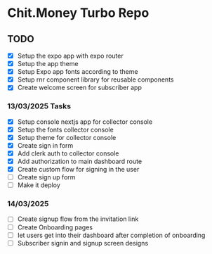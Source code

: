 # Chit.Money Turbo Repo

## TODO

- [x] Setup the expo app with expo router
- [x] Setup the app theme
- [x] Setup Expo app fonts according to theme
- [x] Setup rnr component library for reusable components
- [x] Create welcome screen for subscriber app

### 13/03/2025 Tasks

- [x] Setup console nextjs app for collector console
- [x] Setup the fonts collector console
- [x] Setup theme for collector console
- [x] Create sign in form
- [x] Add clerk auth to collector console
- [x] Add authorization to main dashboard route
- [x] Create custom flow for signing in the user
- [ ] Create sign up form
- [ ] Make it deploy

### 14/03/2025

- [ ] Create signup flow from the invitation link
- [ ] Create Onboarding pages
- [ ] let users get into their dashboard after completion of onboarding
- [ ] Subscriber signin and signup screen designs
